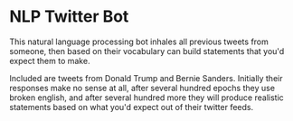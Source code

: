 # NLP Twitter Bot

This natural language processing bot inhales all previous tweets from someone, then based on their vocabulary can build statements that you'd expect them to make.

Included are tweets from Donald Trump and Bernie Sanders.  Initially their responses make no sense at all, after several hundred epochs they use broken english, and 
after several hundred more they will produce realistic statements based on what you'd expect out of their twitter feeds.

